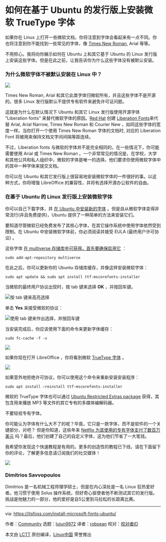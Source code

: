 [#]: collector: (lujun9972)
[#]: translator: (robsean)
[#]: reviewer: ( )
[#]: publisher: ( )
[#]: url: ( )
[#]: subject: (How to install Microsoft TrueType Fonts on Ubuntu-based Distributions)
[#]: via: (https://itsfoss.com/install-microsoft-fonts-ubuntu/)
[#]: author: (Community https://itsfoss.com/author/itsfoss/)

如何在基于 Ubuntu 的发行版上安装微软 TrueType 字体
======

如果你在 Linux 上打开一些微软文档，你将注意到字体会看起来有一点不同。你也将注意到你不能找到一些常见的字体，像 [Times New Roman][1], Arial 等等。

不用担心。我将向你展示如何在 Ubuntu 上和其它基于 Ubuntu 的 Linux 发行版上安装这些字体。但是在此之前，让我告诉你为什么这些字体没有被默认安装。

### 为什么微软字体不被默认安装在 Linux 中？

![][2]

Times New Roman, Arial 和其它此类字体归微软所有，并且这些字体不是开源的。很多 Linux 发行版默认不提供专有软件来避免许可证问题。

这就是为什么在默认情况下 Ubuntu 和其它 Linux 发行版使用开源字体 “Liberation fonts” 来替代微软字体的原因。[Red Hat][4] 创建 [Liberation Fonts][3]来代替 Arial, Arial Narrow, Times New Roman 和 Courier New ，如同这些字体的宽度一样。当你打开一个使用 Times New Roman 字体的文档时, 对应的 Liberation Font 将被用来保持文档文字间间隔等距连续。

不过，Liberation fonts 与微软的字体并不是完全相同的，在一些情况下，你可能需要使用 Arial 或 Times New Roman 。一个非常常见的情况是，在学校，大学和其他公共和私人组织中，微软的字体是唯一的选择。他们要求你使用微软字体中的其中一种字体来提交文档。

你可以在 Ubuntu 和其它发行版上很容易地安装微软字体的一件很好的事。以这种方式，你将增强 LibreOffice 的兼容性，并将有选择开源办公软件的自由。

### 在基于 Ubuntu 的 Linux 发行版上安装微软字体

你可以自己下载字体，并 [在 Ubuntu 中安装新的字体][5] 。但是自从微软字体变得非常流行(并且免费提供)，Ubuntu 提供了一种简单的方法来安装它们。

要知道尽管微软已经免费发布了其核心字体，在其它操作系统中使用字体依然受到限制。在 Ubuntu 中安装微软字体前，你必须阅读并接受 EULA (最终用户许可协议) 。

这些字体 [在 multiverse 存储库中可获得，首先要确保启用它][6] ：

```
sudo add-apt-repository multiverse
```

在此之后，你可以更新你的 Ubuntu 存储库缓存，并像这样安装微软字体：

```
sudo apt update && sudo apt install ttf-mscorefonts-installer
```

当微软的最终用户协议出现时，按 tab 键来选择 **OK** ，并按回车键。

![按 tab 键来高亮选择][7]

单击 **Yes** 来接受微软的协议：

![使用 tab 键来作出选择，并按回车键][8]

当安装完成后，你应该使用下面的命令来更新字体缓存：

```
sudo fc-cache -f -v
```

![][9]

如果你现在打开 LibreOffice ，你将看到微软 [TrueType 字体][10] 。

![][11]

如果意外地拒绝许可协议，你可以使用这个命令来重新安装安装程序：

```
sudo apt install –reinstall ttf-mscorefonts-installer
```

微软的 TrueType 字体也可以通过 [Ubuntu Restricted Extras package][12] 获得，其包含用来播放 MP3 等文件的其它专有的多媒体编解码器。

不要轻视专有字体。

你可能认为字体有什么大不了的呢？毕竟，它只是一款字体，而不是软件的一个关键部分，对吧？
但是你知道，这些年来 [Netflix 为其使用的专有字体支付了数百万美元][13] 吗？最后，他们创建了自己的自定义字体，这为他们节省了一大笔钱。

我希望你发现这个快速教程是有用的。更多的创造性的教程已下线，请在下面留下你的评论，了解更多信息请订阅我们的社交媒体！

![][14]

### Dimitrios Savvopoulos

Dimitrios 是一名机械工程师理学硕士，但是在内心深处是一名 Linux 狂热爱好者。他习惯于使用 Solus 操作系统，但好奇心驱使者他不断测试其它的发行版。
挑战是他魅力的一部分，他的爱好是自5公里到马拉松的长距离比赛。

--------------------------------------------------------------------------------

via: https://itsfoss.com/install-microsoft-fonts-ubuntu/

作者：[Community][a]
选题：[lujun9972][b]
译者：[robsean](https://github.com/robsean)
校对：[校对者ID](https://github.com/校对者ID)

本文由 [LCTT](https://github.com/LCTT/TranslateProject) 原创编译，[Linux中国](https://linux.cn/) 荣誉推出

[a]: https://itsfoss.com/author/itsfoss/
[b]: https://github.com/lujun9972
[1]: https://en.wikipedia.org/wiki/Times_New_Roman
[2]: https://i1.wp.com/itsfoss.com/wp-content/uploads/2020/03/microsoft-fonts-ubuntu.png?ssl=1
[3]: https://en.wikipedia.org/wiki/Liberation_fonts
[4]: https://en.wikipedia.org/wiki/Red_Hat
[5]: https://itsfoss.com/install-fonts-ubuntu/
[6]: https://itsfoss.com/ubuntu-repositories/
[7]: https://i1.wp.com/i.imgur.com/JoEJp5w.png?ssl=1
[8]: https://i0.wp.com/i.imgur.com/M8zTc7f.png?ssl=1
[9]: https://i0.wp.com/i.imgur.com/Cshle6S.png?ssl=1
[10]: https://en.wikipedia.org/wiki/TrueType
[11]: https://i1.wp.com/i.imgur.com/9oIu3oj.png?ssl=1
[12]: https://itsfoss.com/install-media-codecs-ubuntu/
[13]: https://thehustle.co/nextflix-sans-custom-font/
[14]: https://i0.wp.com/itsfoss.com/wp-content/uploads/2020/03/Dimitrios.jpg?ssl=1
